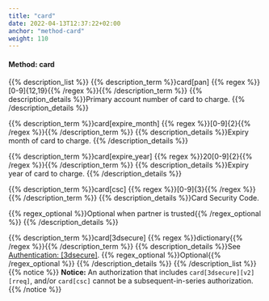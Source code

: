 ```yaml
---
title: "card"
date: 2022-04-13T12:37:22+02:00
anchor: "method-card"
weight: 110
---
```

#### Method: card
{{% description_list %}}
{{% description_term %}}card[pan] {{% regex %}}[0-9]{12,19}{{% /regex %}}{{% /description_term %}}
{{% description_details %}}Primary account number of card to charge.
{{% /description_details %}}

{{% description_term %}}card[expire_month] {{% regex %}}[0-9]{2}{{% /regex %}}{{% /description_term %}}
{{% description_details %}}Expiry month of card to charge.
{{% /description_details %}}

{{% description_term %}}card[expire_year] {{% regex %}}20[0-9]{2}{{% /regex %}}{{% /description_term %}}
{{% description_details %}}Expiry year of card to charge.
{{% /description_details %}}

{{% description_term %}}card[csc] {{% regex %}}[0-9]{3}{{% /regex %}}{{% /description_term %}}
{{% description_details %}}Card Security Code.

{{% regex_optional %}}Optional when partner is trusted{{% /regex_optional %}}
{{% /description_details %}}

{{% description_term %}}card[3dsecure] {{% regex %}}dictionary{{% /regex %}}{{% /description_term %}}
{{% description_details %}}See [Authentication: [3dsecure]](#authentication-3dsecure).
{{% regex_optional %}}Optional{{% /regex_optional %}}
{{% /description_details %}}
{{% /description_list %}}
{{% notice %}}
**Notice:** An authorization that includes `card[3dsecure][v2][rreq]`, and/or `card[csc]` cannot be a subsequent-in-series authorization.
{{% /notice %}}
